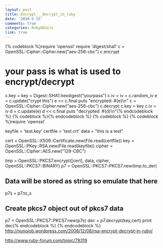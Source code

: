 ```yaml
---
layout: post
title: Encrypt___Decrypt_in_ruby
date: '2010-5-15'
comments: true
categories: Ruby&Rails
link: true
---
```

{% codeblock %}require 'openssl'
require 'digest/sha1'
c = OpenSSL::Cipher::Cipher.new("aes-256-cbc")
c.encrypt
# your pass is what is used to encrypt/decrypt
c.key = key = Digest::SHA1.hexdigest("yourpass")
c.iv = iv = c.random_iv
e = c.update("crypt this")
e &lt;&lt; c.final
puts "encrypted: #{e}\n"
c = OpenSSL::Cipher::Cipher.new("aes-256-cbc")
c.decrypt
c.key = key
c.iv = iv
d = c.update(e)
d &lt;&lt; c.final
puts "decrypted: #{d}\n"{% endcodeblock %}
{% codeblock %}{% endcodeblock %}
{% codeblock %}
{% codeblock %}require 'openssl'

keyfile = 'test.key'
certfile = 'test.crt'
data = "this is a test"

cert = OpenSSL::X509::Certificate.new(File.read(certfile))
key = OpenSSL::PKey::RSA.new(File.read(keyfile))
cipher = OpenSSL::Cipher::AES.new("128-CBC")

tmp = OpenSSL::PKCS7.encrypt([cert], data, cipher,
OpenSSL::PKCS7::BINARY)
p7 = OpenSSL::PKCS7::PKCS7.new(tmp.to_der)

## Data will be stored as string so emulate that here
p7s = p7.to_s

## Create pkcs7 object out of pkcs7 data
p7 = OpenSSL::PKCS7::PKCS7.new(p7s)
dec = p7.decrypt(key,cert)
print dec{% endcodeblock %}
{% endcodeblock %}
http://nunojob.wordpress.com/2008/12/08/rsa-encrypt-decrypt-in-ruby/

http://www.ruby-forum.com/topic/79319
